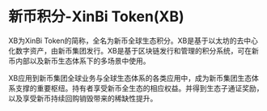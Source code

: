 # 

# 新币积分-XinBi Token(XB)

XB为XinBi Token的简称，全名为新币全球生态积分。XB是基于以太坊的去中心化数字资产，由新币集团发行。XB是基于区块链发行和管理的积分系统，可在新币内部以及新币生态体系下的多场景中使用。

XB应用到新币集团全球业务与全球生态体系的各类应用中，成为新币集团生态体系支撑的重要枢纽。持有者享受新币全生态的相应权益。并得到生态子通证奖励，以及享受新币持续回购销毁带来的稀缺性提升。

